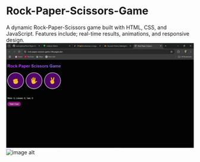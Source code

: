 # Rock-Paper-Scissors-Game
A dynamic Rock-Paper-Scissors game built with HTML, CSS, and JavaScript. Features include; real-time results, animations, and responsive design.
![image alt](https://github.com/kaiknightop/Rock-Paper-Scissors-Game/blob/main/Screenshot%20(236).png?raw=true)
![image alt]([https://github.com/kaiknightop/Rock-Paper-Scissors-Game/blob/main/Screenshot%20(236).png?raw=true](https://github.com/kaiknightop/Rock-Paper-Scissors-Game/blob/main/Screenshot_20250606-235005.jpg?raw=true))
